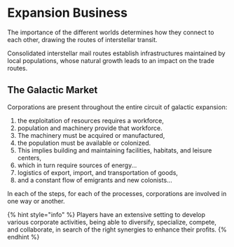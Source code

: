 # Expansion Business

The importance of the different worlds determines how they connect to each other, drawing the routes of interstellar transit.

Consolidated interstellar mail routes establish infrastructures maintained by local populations, whose natural growth leads to an impact on the trade routes.

## The Galactic Market

Corporations are present throughout the entire circuit of galactic expansion:

1. the exploitation of resources requires a workforce,
2. population and machinery provide that workforce.
3. The machinery must be acquired or manufactured,
4. the population must be available or colonized.
5. This implies building and maintaining facilities, habitats, and leisure centers,
6. which in turn require sources of energy...
7. logistics of export, import, and transportation of goods,
8. and a constant flow of emigrants and new colonists...

In each of the steps, for each of the processes, corporations are involved in one way or another.

{% hint style="info" %}
Players have an extensive setting to develop various corporate activities, being able to diversify, specialize, compete, and collaborate, in search of the right synergies to enhance their profits.
{% endhint %}

